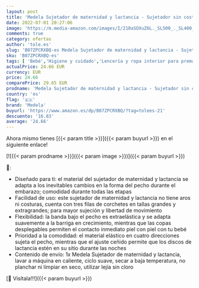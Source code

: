 ```yaml
---
layout: post
title: 'Medela Sujetador de maternidad y lactancia - Sujetador sin costuras y sin aros para el embarazo y la lactancia con banda elástica y tejido transpirable para una mayor comodidad durante todo el día'
date: 2022-07-01 20:27:06
image: 'https://m.media-amazon.com/images/I/210aSOXuZ6L._SL500_._SL400_.jpg'
comments: true
category: ofertas
author: 'tole.es'
slug: 'B07ZPCRXBQ-es Medela Sujetador de maternidad y lactancia - Sujetador sin...'
sku: 'B07ZPCRXBQ-es'
tags: [ 'Bebé','Higiene y cuidado','Lencería y ropa interior para premamá','Ropa','Ropa para mujer','Ropa para premamá','Sujetadores para premamá y de lactancia','Toallitas y accesorios para bebé','embarazo','lactancia','medela','🇪🇸', ]
actualPrice: 24.66 EUR
currency: EUR
price: 24.66
comparePrice: 29.65 EUR
prodname: 'Medela Sujetador de maternidad y lactancia - Sujetador sin costuras y sin aros para el embarazo y la lactancia con banda elástica y tejido transpirable para una mayor comodidad durante todo el día'
country: 'es'
flag: '🇪🇸'
brand: 'Medela'
buyurl: 'https://www.amazon.es/dp/B07ZPCRXBQ/?tag=tolees-21'
descuento: '16.83'
average: '24.66'
---
```


Ahora mismo tienes [{{< param title >}}]({{< param buyurl >}}) en el siguiente enlace!

[![{{< param prodname >}}]({{< param image >}})]({{< param buyurl >}})

🔎:

- Diseñado para ti: el material del sujetador de maternidad y lactancia se adapta a los inevitables cambios en la forma del pecho durante el embarazo; comodidad durante todas las etapas
- Facilidad de uso: este sujetador de maternidad y lactancia no tiene aros ni costuras, cuenta con tres filas de corchetes en tallas grandes y extragrandes; para mayor sujeción y libertad de movimiento
- Flexibilidad: la banda bajo el pecho es extraelástica y se adapta suavemente a la barriga en crecimiento, mientras que las copas desplegables permiten el contacto inmediato piel con piel con tu bebé
- Prioridad a la comodidad: el material elástico en cuatro direcciones sujeta el pecho, mientras que el ajuste ceñido permite que los discos de lactancia estén en su sitio durante las noches
- Contenido de envío: 1x Medela Sujetador de maternidad y lactancia, lavar a máquina en caliente, ciclo suave, secar a baja temperatura, no planchar ni limpiar en seco, utilizar lejía sin cloro

[🛒 Visítala!!!]({{< param buyurl >}})
